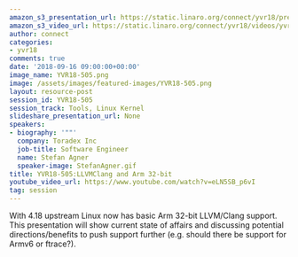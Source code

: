 ```yaml
---
amazon_s3_presentation_url: https://static.linaro.org/connect/yvr18/presentations/yvr18-505.pdf
amazon_s3_video_url: https://static.linaro.org/connect/yvr18/videos/yvr18-505.mp4
author: connect
categories:
- yvr18
comments: true
date: '2018-09-16 09:00:00+00:00'
image_name: YVR18-505.png
image: /assets/images/featured-images/YVR18-505.png
layout: resource-post
session_id: YVR18-505
session_track: Tools, Linux Kernel
slideshare_presentation_url: None
speakers:
- biography: '""'
  company: Toradex Inc
  job-title: Software Engineer
  name: Stefan Agner
  speaker-image: StefanAgner.gif
title: YVR18-505:LLVMClang and Arm 32-bit
youtube_video_url: https://www.youtube.com/watch?v=eLN5SB_p6vI
tag: session
---
```


With 4.18 upstream Linux now has basic Arm 32-bit LLVM/Clang support. This presentation will show current state of affairs and discussing potential directions/benefits to push support further (e.g. should there be support for Armv6 or ftrace?).
